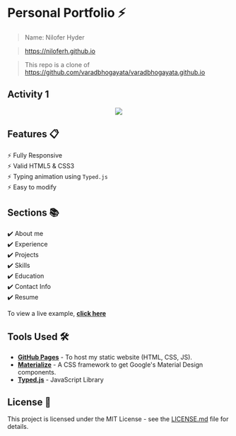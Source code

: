 # Personal Portfolio ⚡️ 

> Name: Nilofer Hyder

> https://niloferh.github.io

> This repo is a clone of https://github.com/varadbhogayata/varadbhogayata.github.io

## Activity 1
<p align="center"> 
  <kbd>
    <img src="assets/img/Activity_1_Repo_Screenshot.png">
  </a>
  </kbd>
</p>

## Features 📋
⚡️ Fully Responsive\
⚡️ Valid HTML5 & CSS3\
⚡️ Typing animation using `Typed.js`\
⚡️ Easy to modify

## Sections 📚
✔️ About me\
✔️ Experience\
✔️ Projects \
✔️ Skills \
✔️ Education\
✔️ Contact Info\
✔️ Resume

To view a live example, **[click here](https://niloferh.github.io/)**

## Tools Used 🛠️
* [<b>GitHub Pages</b>](https://create-react-app.dev/docs/deployment/#github-pages) - To host my static website (HTML, CSS, JS).
* [<b>Materialize</b>](https://materializecss.com/) - A CSS framework to get Google's Material Design components.
* [<b>Typed.js</b>](https://mattboldt.com/demos/typed-js/) - JavaScript Library

## License 📄
This project is licensed under the MIT License - see the [LICENSE.md](./LICENSE) file for details.
